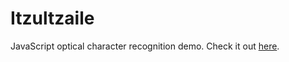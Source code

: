 Itzultzaile
===========

JavaScript optical character recognition demo. Check it out [here](https://kdzwinel.github.io/JS-OCR-demo/).
